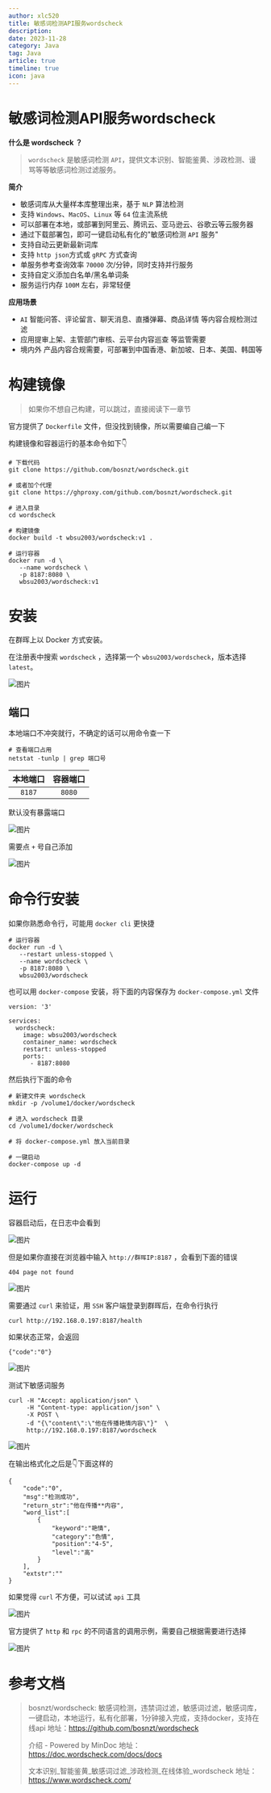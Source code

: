 ```yaml
---
author: xlc520
title: 敏感词检测API服务wordscheck
description: 
date: 2023-11-28
category: Java
tag: Java
article: true
timeline: true
icon: java
---
```




# 敏感词检测API服务wordscheck

**什么是 wordscheck ？**

> `wordscheck` 是敏感词检测 `API`，提供文本识别、智能鉴黄、涉政检测、谩骂等等敏感词检测过滤服务。

**简介**

- 敏感词库从大量样本库整理出来，基于 `NLP` 算法检测
- 支持 `Windows`、`MacOS`、`Linux` 等 `64` 位主流系统
- 可以部署在本地，或部署到阿里云、腾讯云、亚马逊云、谷歌云等云服务器
- 通过下载部署包，即可一键启动私有化的"敏感词检测 `API` 服务"
- 支持自动云更新最新词库
- 支持 `http json`方式或 `gRPC` 方式查询
- 单服务参考查询效率 `70000` 次/分钟，同时支持并行服务
- 支持自定义添加白名单/黑名单词条
- 服务运行内存 `100M` 左右，非常轻便

**应用场景**

- `AI` 智能问答、评论留言、聊天消息、直播弹幕、商品详情 等内容合规检测过滤
- 应用提审上架、主管部门审核、云平台内容巡查 等监管需要
- 境内外 产品内容合规需要，可部署到中国香港、新加坡、日本、美国、韩国等

# 构建镜像

> 如果你不想自己构建，可以跳过，直接阅读下一章节

官方提供了 `Dockerfile` 文件，但没找到镜像，所以需要编自己编一下

构建镜像和容器运行的基本命令如下👇

```
# 下载代码
git clone https://github.com/bosnzt/wordscheck.git
  
# 或者加个代理
git clone https://ghproxy.com/github.com/bosnzt/wordscheck.git
  
# 进入目录  
cd wordscheck
  
# 构建镜像
docker build -t wbsu2003/wordscheck:v1 .

# 运行容器
docker run -d \
   --name wordscheck \
   -p 8187:8080 \
   wbsu2003/wordscheck:v1
```

# 安装

在群晖上以 Docker 方式安装。

在注册表中搜索 `wordscheck` ，选择第一个 `wbsu2003/wordscheck`，版本选择 `latest`。

![图片](https://static.xlc520.tk/blogImage/640-1700829921250-0.png)

## 端口

本地端口不冲突就行，不确定的话可以用命令查一下

```
# 查看端口占用
netstat -tunlp | grep 端口号
```

| 本地端口 | 容器端口 |
| :------: | :------: |
|  `8187`  |  `8080`  |

默认没有暴露端口

![图片](https://static.xlc520.tk/blogImage/640-1700829921250-1.png)

需要点 `+` 号自己添加

![图片](https://static.xlc520.tk/blogImage/640-1700829921250-2.png)

# 命令行安装

如果你熟悉命令行，可能用 `docker cli` 更快捷

```
# 运行容器
docker run -d \
   --restart unless-stopped \
   --name wordscheck \
   -p 8187:8080 \
   wbsu2003/wordscheck
```

也可以用 `docker-compose` 安装，将下面的内容保存为 `docker-compose.yml` 文件

```
version: '3'

services:
  wordscheck:
    image: wbsu2003/wordscheck
    container_name: wordscheck
    restart: unless-stopped
    ports:
      - 8187:8080
```

然后执行下面的命令

```
# 新建文件夹 wordscheck
mkdir -p /volume1/docker/wordscheck

# 进入 wordscheck 目录
cd /volume1/docker/wordscheck

# 将 docker-compose.yml 放入当前目录

# 一键启动
docker-compose up -d
```

# 运行

容器启动后，在日志中会看到

![图片](https://static.xlc520.tk/blogImage/640-1700829921250-3.png)

但是如果你直接在浏览器中输入 `http://群晖IP:8187` ，会看到下面的错误

```
404 page not found
```

![图片](https://static.xlc520.tk/blogImage/640-1700829921250-4.png)

需要通过 `curl` 来验证，用 `SSH` 客户端登录到群晖后，在命令行执行

```
curl http://192.168.0.197:8187/health
```

如果状态正常，会返回

```
{"code":"0"}
```

![图片](https://static.xlc520.tk/blogImage/640-1700829921250-5.png)

测试下敏感词服务

```
curl -H "Accept: application/json" \
     -H "Content-type: application/json" \
     -X POST \
     -d "{\"content\":\"他在传播艳情内容\"}"  \
     http://192.168.0.197:8187/wordscheck
```

![图片](https://static.xlc520.tk/blogImage/640-1700829921250-6.png)

在输出格式化之后是👇下面这样的

```
{  
    "code":"0",  
    "msg":"检测成功",  
    "return_str":"他在传播**内容",  
    "word_list":[  
        {  
            "keyword":"艳情",  
            "category":"色情",  
            "position":"4-5",  
            "level":"高"  
        }  
    ],  
    "extstr":""  
}
```

如果觉得 `curl` 不方便，可以试试 `api` 工具

![图片](https://static.xlc520.tk/blogImage/640-1700829921251-7.png)

官方提供了 `http` 和 `rpc` 的不同语言的调用示例，需要自己根据需要进行选择

![图片](https://static.xlc520.tk/blogImage/640-1700829921251-8.png)

# 参考文档

> bosnzt/wordscheck: 敏感词检测，违禁词过滤，敏感词过滤，敏感词库，一键启动，本地运行，私有化部署，1分钟接入完成，支持docker，支持在线api
> 地址：https://github.com/bosnzt/wordscheck
>
> 介绍 - Powered by MinDoc 地址：https://doc.wordscheck.com/docs/docs
>
> 文本识别_智能鉴黄_敏感词过滤_涉政检测_在线体验_wordscheck
> 地址：https://www.wordscheck.com/